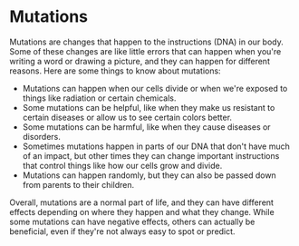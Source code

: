 # Mutations

Mutations are changes that happen to the instructions (DNA) in our body. Some of these changes are like little errors that can happen when you're writing a word or drawing a picture, and they can happen for different reasons. Here are some things to know about mutations:

- Mutations can happen when our cells divide or when we're exposed to things like radiation or certain chemicals.
- Some mutations can be helpful, like when they make us resistant to certain diseases or allow us to see certain colors better.
- Some mutations can be harmful, like when they cause diseases or disorders.
- Sometimes mutations happen in parts of our DNA that don't have much of an impact, but other times they can change important instructions that control things like how our cells grow and divide.
- Mutations can happen randomly, but they can also be passed down from parents to their children.

Overall, mutations are a normal part of life, and they can have different effects depending on where they happen and what they change. While some mutations can have negative effects, others can actually be beneficial, even if they're not always easy to spot or predict.
